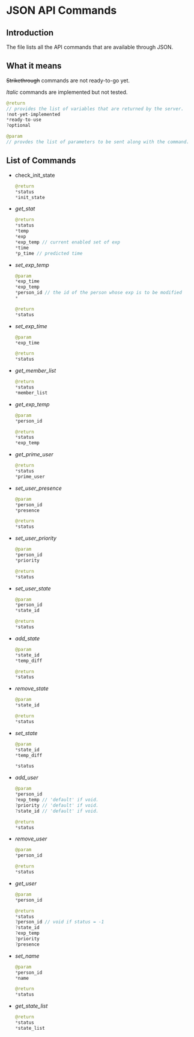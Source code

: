 # JSON API Commands

## Introduction

The file lists all the API commands that are available through JSON.

## What it means

~~Strikethrough~~ commands are not ready-to-go yet.

*Italic* commands are implemented but not tested.

```JAVA
@return
// provides the list of variables that are returned by the server.
!not-yet-implemented
*ready-to-use
?optional
```

```JAVA
@param
// provdes the list of parameters to be sent along with the command.
```

## List of Commands

- check_init_state

    ```JAVA
    @return
    *status
    *init_state
    ```

- *get_stat*

    ```JAVA
    @return
    *status
    *temp
    *exp
    *exp_temp // current enabled set of exp
    *time
    *p_time // predicted time
    ```

- *set_exp_temp*

    ```JAVA
    @param
    *exp_time
    *exp_temp
    *person_id // the id of the person whose exp is to be modified
    *
    ```
    ```JAVA
    @return
    *status
    ```

- *set_exp_time*

    ```JAVA
    @param
    *exp_time
    ```

    ```JAVA
    @return
    *status
    ```

- *get_member_list*

    ```JAVA
    @return
    *status
    *member_list
    ```

- *get_exp_temp*

    ```JAVA
    @param
    *person_id
    ```

    ```JAVA
    @return
    *status
    *exp_temp
    ```

- *get_prime_user*

    ```JAVA
    @return
    *status
    *prime_user
    ```

- *set_user_presence*

    ```JAVA
    @param
    *person_id
    *presence
    ```

    ```JAVA
    @return
    *status
    ```

- *set_user_priority*

    ```JAVA
    @param
    *person_id
    *priority
    ```

    ```JAVA
    @return
    *status
    ```

- *set_user_state*

    ```JAVA
    @param
    *person_id
    *state_id
    ```

    ```JAVA
    @return
    *status
    ```

- *add_state*

    ```JAVA
    @param
    *state_id
    *temp_diff
    ```

    ```JAVA
    @return
    *status
    ```

- *remove_state*

    ```JAVA
    @param
    *state_id
    ```

    ```JAVA
    @return
    *status
    ```

- *set_state*

    ```JAVA
    @param
    *state_id
    *temp_diff
    ```

    ```JAVA
    *status
    ```

- *add_user*

    ```JAVA
    @param
    *person_id
    ?exp_temp // 'default' if void.
    ?priority // 'default' if void.
    ?state_id // 'default' if void.
    ```

    ```JAVA
    @return
    *status
    ```

- *remove_user*

    ```JAVA
    @param
    *person_id
    ```

    ```JAVA
    @return
    *status
    ```

- *get_user*

    ```JAVA
    @param
    *person_id
    ```

    ```JAVA
    @return
    *status
    ?person_id // void if status = -1
    ?state_id
    ?exp_temp
    ?priority
    ?presence
    ```

- *set_name*

    ```JAVA
    @param
    *person_id
    *name

    @return
    *status

- *get_state_list*

    ```JAVA
    @return
    *status
    *state_list
    ```
